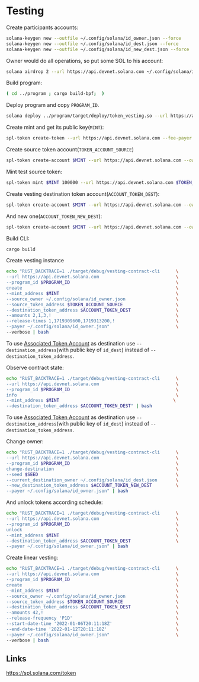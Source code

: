 # Testing

Create participants accounts:
```bash
solana-keygen new --outfile ~/.config/solana/id_owner.json --force
solana-keygen new --outfile ~/.config/solana/id_dest.json --force
solana-keygen new --outfile ~/.config/solana/id_new_dest.json --force
```

Owner would do all operations, so put some SOL to his account:
```bash
solana airdrop 2 --url https://api.devnet.solana.com ~/.config/solana/id_owner.json
```

Build program:
```bash
( cd ../program ; cargo build-bpf;  )
```

Deploy program and copy `PROGRAM_ID`.
```bash
solana deploy ../program/target/deploy/token_vesting.so --url https://api.devnet.solana.com --keypair  ~/.config/solana/id_owner.json
```

Create mint and get its public key(`MINT`):
```bash
spl-token create-token --url https://api.devnet.solana.com --fee-payer  ~/.config/solana/id_owner.json
```

Create source token account(`TOKEN_ACCOUNT_SOURCE`)
```bash
spl-token create-account $MINT --url https://api.devnet.solana.com --owner ~/.config/solana/id_owner.json --fee-payer  ~/.config/solana/id_owner.json
```

Mint test source token:
```bash
spl-token mint $MINT 100000 --url https://api.devnet.solana.com $TOKEN_ACCOUNT_SOURCE --fee-payer  ~/.config/solana/id_owner.json
```

Create vesting destination token account(`ACCOUNT_TOKEN_DEST`):
```bash
spl-token create-account $MINT --url https://api.devnet.solana.com --owner ~/.config/solana/id_dest.json --fee-payer  ~/.config/solana/id_owner.json
```

And new one(`ACCOUNT_TOKEN_NEW_DEST`):
```bash
spl-token create-account $MINT --url https://api.devnet.solana.com --owner ~/.config/solana/id_new_dest.json --fee-payer  ~/.config/solana/id_owner.json
```

Build CLI:

```bash
cargo build
```

Create vesting instance
```bash
echo "RUST_BACKTRACE=1 ./target/debug/vesting-contract-cli      \
--url https://api.devnet.solana.com                             \
--program_id $PROGRAM_ID                                        \
create                                                          \
--mint_address $MINT                                            \
--source_owner ~/.config/solana/id_owner.json                   \
--source_token_address $TOKEN_ACCOUNT_SOURCE                    \
--destination_token_address $ACCOUNT_TOKEN_DEST                 \
--amounts 2,1,3,!                                               \
--release-times 1,1719309600,1719313200,!                       \
--payer ~/.config/solana/id_owner.json"                         \
--verbose | bash              
```

To use [Associated Token Account](https://spl.solana.com/associated-token-account) as destination use `--destination_address`(with public key of `id_dest`) instead of `--destination_token_address`.

Observe contract state:
```bash
echo "RUST_BACKTRACE=1 ./target/debug/vesting-contract-cli      \
--url https://api.devnet.solana.com                             \
--program_id $PROGRAM_ID                                        \
info                                                            \
--mint_address $MINT                                           \
--destination_token_address $ACCOUNT_TOKEN_DEST" | bash                                          
```

To use [Associated Token Account](https://spl.solana.com/associated-token-account) as destination use `--destination_address`(with public key of `id_dest`) instead of `--destination_token_address`.

Change owner:
```bash
echo "RUST_BACKTRACE=1 ./target/debug/vesting-contract-cli      \
--url https://api.devnet.solana.com                             \
--program_id $PROGRAM_ID                                        \
change-destination                                              \
--seed $SEED                                                    \
--current_destination_owner ~/.config/solana/id_dest.json       \
--new_destination_token_address $ACCOUNT_TOKEN_NEW_DEST         \
--payer ~/.config/solana/id_owner.json" | bash                           
```

And unlock tokens according schedule:
```bash
echo "RUST_BACKTRACE=1 ./target/debug/vesting-contract-cli      \
--url https://api.devnet.solana.com                             \
--program_id $PROGRAM_ID                                        \
unlock                                                          \
--mint_address $MINT                                            \
--destination_token_address $ACCOUNT_TOKEN_DEST                 \
--payer ~/.config/solana/id_owner.json" | bash
```

Create linear vesting:
```bash
echo "RUST_BACKTRACE=1 ./target/debug/vesting-contract-cli      \
--url https://api.devnet.solana.com                             \
--program_id $PROGRAM_ID                                        \
create                                                          \
--mint_address $MINT                                            \
--source_owner ~/.config/solana/id_owner.json                   \
--source_token_address $TOKEN_ACCOUNT_SOURCE                    \
--destination_token_address $ACCOUNT_TOKEN_DEST                 \
--amounts 42,!                                                  \
--release-frequency 'P1D'                                       \
--start-date-time '2022-01-06T20:11:18Z'                        \
--end-date-time '2022-01-12T20:11:18Z'                          \
--payer ~/.config/solana/id_owner.json"                         \
--verbose | bash 
```

## Links

https://spl.solana.com/token
